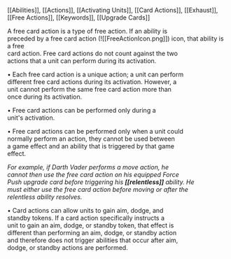 [[Abilities]], [[Actions]], [[Activating Units]], [[Card Actions]], 
[[Exhaust]], [[Free Actions]], [[Keywords]], [[Upgrade Cards]]

A free card action is a type of free action. If an ability is  
preceded by a free card action (![[FreeActionIcon.png]]) icon, that ability is a free  
card action. Free card actions do not count against the two  
actions that a unit can perform during its activation.  

• Each free card action is a unique action; a unit can perform  
different free card actions during its activation. However, a  
unit cannot perform the same free card action more than  
once during its activation.  

• Free card actions can be performed only during a  
unit's activation.  

• Free card actions can be performed only when a unit could  
normally perform an action, they cannot be used between  
a game effect and an ability that is triggered by that game  
effect.  

_For example, if Darth Vader performs a move action, he  
cannot then use the free card action on his equipped Force  
Push upgrade card before triggering his **[[relentless]]** ability. He  
must either use the free card action before moving or after the  
relentless ability resolves._

• Card actions can allow units to gain aim, dodge, and  
standby tokens. If a card action specifically instructs a  
unit to gain an aim, dodge, or standby token, that effect is  
different than performing an aim, dodge, or standby action  
and therefore does not trigger abilities that occur after aim,  
dodge, or standby actions are performed.

